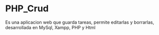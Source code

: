 # PHP_Crud

Es una aplicacion web que guarda tareas, permite editarlas y borrarlas, desarrollada en MySql, Xampp, PHP y Html
